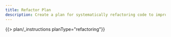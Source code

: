 ```yaml
---
title: Refactor Plan
description: Create a plan for systematically refactoring code to improve its structure and maintainability
---
```


{{> plan/_instructions planType="refactoring"}}
